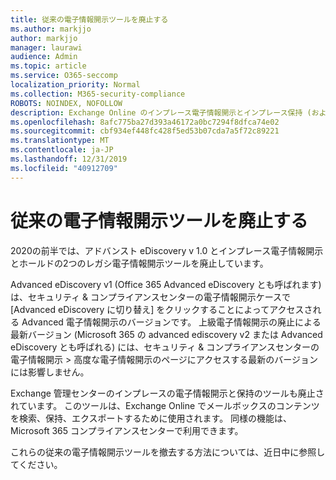 ```yaml
---
title: 従来の電子情報開示ツールを廃止する
ms.author: markjjo
author: markjjo
manager: laurawi
audience: Admin
ms.topic: article
ms.service: O365-seccomp
localization_priority: Normal
ms.collection: M365-security-compliance
ROBOTS: NOINDEX, NOFOLLOW
description: Exchange Online のインプレース電子情報開示とインプレース保持 (および対応する PowerShell コマンドレット) は、2020の前半で廃止されます。 Office 365 Advanced eDiscovery v1 も、同じ時間枠で廃止されます。
ms.openlocfilehash: 8afc775ba27d393a46172a0bc7294f8dfca74e02
ms.sourcegitcommit: cbf934ef448fc428f5ed53b07cda7a5f72c89221
ms.translationtype: MT
ms.contentlocale: ja-JP
ms.lasthandoff: 12/31/2019
ms.locfileid: "40912709"
---
```

# <a name="legacy-ediscovery-tools-being-retired"></a>従来の電子情報開示ツールを廃止する

2020の前半では、アドバンスト eDiscovery v 1.0 とインプレース電子情報開示とホールドの2つのレガシ電子情報開示ツールを廃止しています。

Advanced eDiscovery v1 (Office 365 Advanced eDiscovery とも呼ばれます) は、セキュリティ & コンプライアンスセンターの電子情報開示ケースで [Advanced eDiscovery に切り替え] をクリックすることによってアクセスされる Advanced 電子情報開示のバージョンです。  上級電子情報開示の廃止による最新バージョン (Microsoft 365 の advanced ediscovery v2 または Advanced eDiscovery とも呼ばれる) には、セキュリティ & コンプライアンスセンターの電子情報開示 > 高度な電子情報開示のページにアクセスする最新のバージョンには影響しません。

Exchange 管理センターのインプレースの電子情報開示と保持のツールも廃止されています。 このツールは、Exchange Online でメールボックスのコンテンツを検索、保持、エクスポートするために使用されます。 同様の機能は、Microsoft 365 コンプライアンスセンターで利用できます。

これらの従来の電子情報開示ツールを撤去する方法については、近日中に参照してください。
